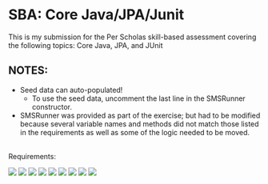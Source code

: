 # SBA: Core Java/JPA/Junit
This is my submission for the Per Scholas skill-based assessment covering the following topics: Core Java, JPA, and JUnit

NOTES:
- 
- Seed data can auto-populated!
    - To use the seed data, uncomment the last line in the SMSRunner constructor.
- SMSRunner was provided as part of the exercise; but had to be modified because several variable names and methods did not match those listed in the requirements as well as some of the logic needed to be moved.



<br>
Requirements:

![](src/main/resources/images/school-management-system--requirements-01.jpg)
![](src/main/resources/images/school-management-system--requirements-02.jpg)
![](src/main/resources/images/school-management-system--requirements-03.jpg)
![](src/main/resources/images/school-management-system--requirements-04.jpg)
![](src/main/resources/images/school-management-system--requirements-05.jpg)
![](src/main/resources/images/school-management-system--requirements-06.jpg)
![](src/main/resources/images/school-management-system--requirements-07.jpg)
![](src/main/resources/images/school-management-system--requirements-08.jpg)
![](src/main/resources/images/school-management-system--requirements-09.jpg)
